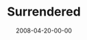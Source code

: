 ---
layout: message
category: message
series: "I AM..."
title: "Surrendered"
date: 2008-04-20-00-00
message_id: 494
audio: "http://s3.amazonaws.com/crossroadsaudiomessages/I_AM_3_Surrendered_04-20-08_Tome_webaudio.mp3"
audio-duration: "34:29"
explicit: "N"
---